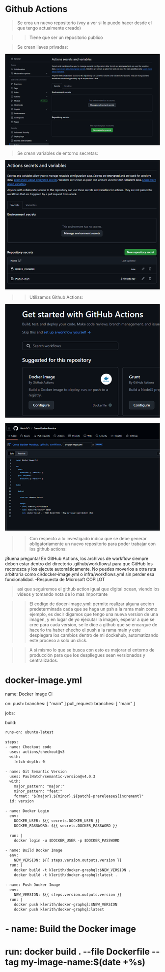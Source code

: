 # Github Actions

> Se crea un nuevo repositorio (voy a ver si lo puedo hacer desde el que tengo actualmente creado)

>> Tiene que ser un repositorio publico 

> Se crean llaves privadas:

![alt text](../screenshots-Lesson-7/image1.png)

> Se crean variables de entorno secretas:

![alt text](../screenshots-Lesson-7/image2.png)

>> Utilizamos Github Actions:

![alt text](../screenshots-Lesson-7/image3.png)

> 

![alt text](../screenshots-Lesson-7/image4.png)


>> Con respecto a lo investigado indica que se debe generar obligatoriamente un nuevo repositorio para poder trabajar con los github actions:

¡Buena pregunta! En GitHub Actions, los archivos de workflow siempre deben estar dentro del directorio .github/workflows/ para que GitHub los reconozca y los ejecute automáticamente. No puedes moverlos a otra ruta arbitraria como ci/docker-image.yml o infra/workflows.yml sin perder esa funcionalidad. -Respuesta de Microsoft COPILOT 

> asi que seguiremos el github action igual que digital ocean, viendo los videos y tomando nota de lo mas importante


>> El codigo de docer-image.yml: permite realizar alguna accion predeterminada cada que se haga un psh a la rama main como ejemplo, es decir digamos que tengo una nueva version de una imagen, y en lugar de yo ejecutar la imagen, esperar a que se cree para cada version, se le dice a github que se encargue de hacerlo tra haber ehecho el push a la rama main y este desplegara los cambios dentro de mi dockehub, automatizando este proceso a solo un click.

>> A si mismo lo que se busca con esto es mejorar el entorno de producción para que los despliegues sean versionados y centralizados.


# docker-image.yml

name: Docker Image CI

on:
  push:
    branches: [ "main" ]
  pull_request:
    branches: [ "main" ]

jobs:

  build:

    runs-on: ubuntu-latest

    steps:
    - name: Checkout code
      uses: actions/checkout@v3
      with:
        fetch-depth: 0
    
    - name: Git Semantic Version
      uses: PaulHatch/semantic-version@v4.0.3
      with:
        major_pattern: "major:"
        minor_pattern: "feat:"
        format: "${major}.${minor}.${patch}-prerelease${increment}"
      id: version
    
    - name: Docker Login
      env:
        DOCKER_USER: ${{ secrets.DOCKER_USER }}
        DOCKER_PASSWORD: ${{ secrets.DOCKER_PASSWORD }}
        
      run: |
        docker login -u $DOCKER_USER -p $DOCKER_PASSWORD
        
    - name: Build Docker Image
      env:
        NEW_VERSION: ${{ steps.version.outputs.version }}
      run: |
        docker build -t klerith/docker-graphql:$NEW_VERSION .
        docker build -t klerith/docker-graphql:latest .
        
    - name: Push Docker Image
      env:
        NEW_VERSION: ${{ steps.version.outputs.version }}
      run: |
        docker push klerith/docker-graphql:$NEW_VERSION
        docker push klerith/docker-graphql:latest
      
    
    
    
    
    
    
    
    
#     - name: Build the Docker image
#       run: docker build . --file Dockerfile --tag my-image-name:$(date +%s)



